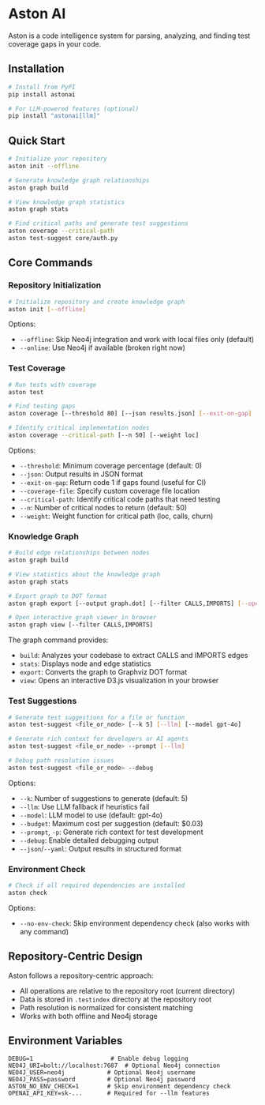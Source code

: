 # Aston AI

Aston is a code intelligence system for parsing, analyzing, and finding test coverage gaps in your code.

## Installation

```bash
# Install from PyPI
pip install astonai

# For LLM-powered features (optional)
pip install "astonai[llm]"
```

## Quick Start

```bash
# Initialize your repository
aston init --offline

# Generate knowledge graph relationships
aston graph build

# View knowledge graph statistics
aston graph stats

# Find critical paths and generate test suggestions
aston coverage --critical-path
aston test-suggest core/auth.py
```

## Core Commands

### Repository Initialization

```bash
# Initialize repository and create knowledge graph
aston init [--offline]
```

Options:
- `--offline`: Skip Neo4j integration and work with local files only (default)
- `--online`: Use Neo4j if available (broken right now)

### Test Coverage

```bash
# Run tests with coverage
aston test

# Find testing gaps
aston coverage [--threshold 80] [--json results.json] [--exit-on-gap]

# Identify critical implementation nodes
aston coverage --critical-path [--n 50] [--weight loc]
```

Options:
- `--threshold`: Minimum coverage percentage (default: 0)
- `--json`: Output results in JSON format
- `--exit-on-gap`: Return code 1 if gaps found (useful for CI)
- `--coverage-file`: Specify custom coverage file location
- `--critical-path`: Identify critical code paths that need testing
- `--n`: Number of critical nodes to return (default: 50)
- `--weight`: Weight function for critical path (loc, calls, churn)

### Knowledge Graph

```bash
# Build edge relationships between nodes
aston graph build

# View statistics about the knowledge graph
aston graph stats

# Export graph to DOT format
aston graph export [--output graph.dot] [--filter CALLS,IMPORTS] [--open]

# Open interactive graph viewer in browser
aston graph view [--filter CALLS,IMPORTS]
```

The graph command provides:
- `build`: Analyzes your codebase to extract CALLS and IMPORTS edges
- `stats`: Displays node and edge statistics
- `export`: Converts the graph to Graphviz DOT format
- `view`: Opens an interactive D3.js visualization in your browser

### Test Suggestions

```bash
# Generate test suggestions for a file or function
aston test-suggest <file_or_node> [--k 5] [--llm] [--model gpt-4o]

# Generate rich context for developers or AI agents
aston test-suggest <file_or_node> --prompt [--llm]

# Debug path resolution issues
aston test-suggest <file_or_node> --debug
```

Options:
- `--k`: Number of suggestions to generate (default: 5)
- `--llm`: Use LLM fallback if heuristics fail
- `--model`: LLM model to use (default: gpt-4o)
- `--budget`: Maximum cost per suggestion (default: $0.03)
- `--prompt`, `-p`: Generate rich context for test development
- `--debug`: Enable detailed debugging output
- `--json`/`--yaml`: Output results in structured format

### Environment Check

```bash
# Check if all required dependencies are installed
aston check
```

Options:
- `--no-env-check`: Skip environment dependency check (also works with any command)

## Repository-Centric Design

Aston follows a repository-centric approach:
- All operations are relative to the repository root (current directory)
- Data is stored in `.testindex` directory at the repository root
- Path resolution is normalized for consistent matching
- Works with both offline and Neo4j storage

## Environment Variables

```
DEBUG=1                      # Enable debug logging
NEO4J_URI=bolt://localhost:7687  # Optional Neo4j connection
NEO4J_USER=neo4j            # Optional Neo4j username
NEO4J_PASS=password         # Optional Neo4j password
ASTON_NO_ENV_CHECK=1        # Skip environment dependency check
OPENAI_API_KEY=sk-...       # Required for --llm features
```

